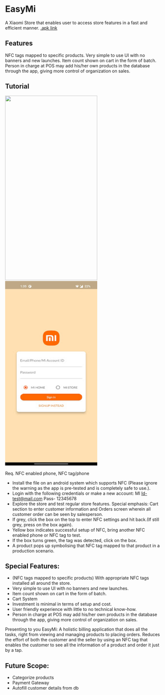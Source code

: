 # EasyMi

A Xiaomi Store that enables user to access store features in a fast and efficient manner.
[.apk link](https://drive.google.com/file/d/1-MkSpbs-CtE6CBUOC1gnIb0WyinYzM5Z/view?usp=sharing)

## Features

NFC tags mapped to specific products.
Very simple to use UI with no banners and new launches.
Item count shown on cart in the form of batch.
Person in charge at POS may add his/her own products in the database through the app, giving more control of organization on sales.


## Tutorial

<img src="./tutorial2.gif" height=600px width=300px>
<img src="./home.jpg" height=600px width=300px>

Req. NFC enabled phone, NFC tag/phone

- Install the file on an android system which supports NFC (Please ignore the warning as the app is pre-tested and is completely safe to use.).
- Login with the following credentials or make a new account:
  MI Id-test@mail.com
  Pass- 12345678
- Explore the store and test regular store features.
  Special emphasis: Cart section to enter customer information and Orders screen wherein all customer order can be seen by salesperson.
- If grey, click the box on the top to enter NFC settings and hit back.(If still grey, press on the box again).
- Yellow box indicates successful setup of NFC, bring another NFC enabled phone or NFC tag to test.
- If the box turns green, the tag was detected, click on the box.
- A product pops up symbolising that NFC tag mapped to that product in a production scenario.

## Special Features:

- (NFC tags mapped to specific products) With appropriate NFC tags installed all around the store.
- Very simple to use UI with no banners and new launches.
- Item count shown on cart in the form of batch.
- Cart System
- Investment is minimal in terms of setup and cost.
- User friendly experience with little to no technical know-how.
- Person in charge at POS may add his/her own products in the database through the app, giving more control of organization on sales.

Presenting to you EasyMi: A holistic billing application that does all the tasks, right from viewing and managing products to placing orders.
Reduces the effort of both the customer and the seller by using an NFC tag that enables the customer to see all the information of a product and order it just by a tap.

## Future Scope:

- Categorize products
- Payment Gateway
- Autofill customer details from db
